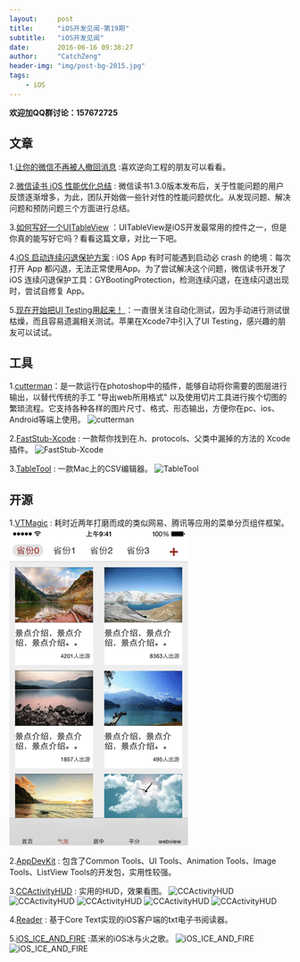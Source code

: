 ```yaml
---
layout:     post
title:      "iOS开发见闻-第19期"
subtitle:   "iOS开发见闻"
date:       2016-06-16 09:38:27 
author:     "CatchZeng"
header-img: "img/post-bg-2015.jpg"
tags:
    - iOS
---
```

<span id="busuanzi_container_page_pv"></span>

**欢迎加QQ群讨论：157672725**

## 文章

1.[让你的微信不再被人撤回消息](http://yulingtianxia.com/blog/2016/05/06/Let-your-WeChat-for-Mac-never-revoke-messages/) :喜欢逆向工程的朋友可以看看。

2.[微信读书 iOS 性能优化总结](http://mp.weixin.qq.com/s?__biz=MzA4MjI0NjczNQ==&mid=2652365092&idx=1&sn=8bdff963ec4e7e7a5bbcf469103ce1ea&scene=0#wechat_redirect) : 微信读书1.3.0版本发布后，关于性能问题的用户反馈逐渐增多，为此，团队开始做一些针对性的性能问题优化。从发现问题、解决问题和预防问题三个方面进行总结。

3.[如何写好一个UITableView](http://mp.weixin.qq.com/s?__biz=MzAxMzE2Mjc2Ng==&mid=2652154848&idx=1&sn=9ae12d0e7c653ac87d70b4e0e24f570c&scene=0#wechat_redirect) ：UITableView是iOS开发最常用的控件之一，但是你真的能写好它吗？看看这篇文章，对比一下吧。

4.[iOS 启动连续闪退保护方案](http://mp.weixin.qq.com/s?__biz=MjM5NTIyNTUyMQ==&mid=2709544874&idx=1&sn=0fae5a4b66d1a8d8a66ed38c128e26c6&scene=0#wechat_redirect) :  iOS App 有时可能遇到启动必 crash 的绝境：每次打开 App 都闪退，无法正常使用App。为了尝试解决这个问题，微信读书开发了 iOS 连续闪退保护工具：GYBootingProtection，检测连续闪退，在连续闪退出现时，尝试自修复 App。

5.[现在开始把UI Testing用起来！ ](http://www.jianshu.com/p/31367c97c67d) ：一直很关注自动化测试，因为手动进行测试很枯燥，而且容易遗漏相关测试。苹果在Xcode7中引入了UI Testing，感兴趣的朋友可以试试。


## 工具
1.[cutterman](http://www.cutterman.cn/v2/cutterman)：是一款运行在photoshop中的插件，能够自动将你需要的图层进行输出，以替代传统的手工 "导出web所用格式" 以及使用切片工具进行挨个切图的繁琐流程。它支持各种各样的图片尺寸、格式、形态输出，方便你在pc、ios、Android等端上使用。
![cutterman](http://www.cutterman.cn/images/v2/cutterman/desktop.png)

2.[FastStub-Xcode](https://github.com/music4kid/FastStub-Xcode) : 一款帮你找到在.h、protocols、父类中漏掉的方法的 Xcode 插件。
![FastStub-Xcode](https://camo2.githubusercontent.com/29d976d6d5991902d307b5afafa82dd8a7525eb9/687474703a2f2f6d727065616b2e636e2f696d616765732f66735f6865616465722e676966)

3.[TableTool](https://github.com/jakob/TableTool) : 一款Mac上的CSV编辑器。
![TableTool](https://github.com/jakob/TableTool/raw/master/Artwork/Screenshots/2016-06-08%20Tabletool%201.1%20Customers.jpg)

## 开源
1.[VTMagic](https://github.com/tianzhuo112/VTMagic) : 耗时近两年打磨而成的类似网易、腾讯等应用的菜单分页组件框架。
![VTMagic](/img/in-post/post-19/19-1.gif)

2.[AppDevKit](https://github.com/yahoo/AppDevKit) : 包含了Common Tools、UI Tools、Animation Tools、Image Tools、ListView Tools的开发包，实用性较强。

3.[CCActivityHUD](https://github.com/Cokile/CCActivityHUD) : 实用的HUD，效果看图。
![CCActivityHUD](https://github.com/Cokile/CCActivityHUD/raw/master/Captures/capture1.gif)
![CCActivityHUD](https://github.com/Cokile/CCActivityHUD/raw/master/Captures/capture2.gif)
![CCActivityHUD](https://github.com/Cokile/CCActivityHUD/raw/master/Captures/capture3.gif)
![CCActivityHUD](https://github.com/Cokile/CCActivityHUD/raw/master/Captures/capture4.gif)
![CCActivityHUD](https://github.com/Cokile/CCActivityHUD/raw/master/Captures/capture5.gif)

4.[Reader](https://github.com/GGGHub/Reader) : 基于Core Text实现的iOS客户端的txt电子书阅读器。

5.[iOS_ICE_AND_FIRE](https://github.com/zhengmin1989/iOS_ICE_AND_FIRE) :蒸米的iOS冰与火之歌。
![iOS_ICE_AND_FIRE](http://static.wooyun.org//drops/20160612/2016061208231268844131.jpeg)
![iOS_ICE_AND_FIRE](http://static.wooyun.org//drops/20160612/2016061208231533246145.png)
